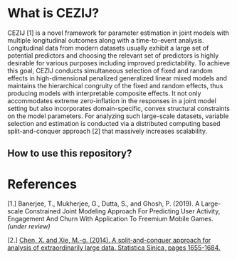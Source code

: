 What is CEZIJ?
======
CEZIJ [1] is a novel framework for parameter estimation in joint models with multiple longitudinal outcomes along with a time-to-event analysis. Longitudinal data from modern datasets usually exhibit a large set of potential predictors and choosing the relevant set of predictors is highly desirable for various purposes including improved predictability. To achieve this goal, CEZIJ conducts simultaneous selection of fixed and random effects in high-dimensional penalized generalized linear mixed models and maintains the hierarchical congruity of the fixed and random effects, thus producing models with interpretable composite effects. It not only accommodates extreme zero-inflation in the responses in a joint model setting but also incorporates domain-specific, convex structural constraints on the model parameters. For analyzing such large-scale datasets, variable selection and estimation is conducted via a distributed computing based split-and-conquer approach [2] that massively increases scalability.

How to use this repository?
----------



References
=======
[1.] Banerjee, T., Mukherjee, G., Dutta, S., and Ghosh, P. (2019). A Large-scale Constrained Joint Modeling Approach For Predicting User Activity, Engagement And Churn With Application To Freemium Mobile Games. _(under review)_     

[2.] [Chen, X. and Xie, M.-g. (2014). A split-and-conquer approach for analysis of extraordinarily large data.
Statistica Sinica, pages 1655-1684.](http://www.stat.rutgers.edu/home/mxie/RCPapers/split_and_conquer_rev1_final.pdf)
